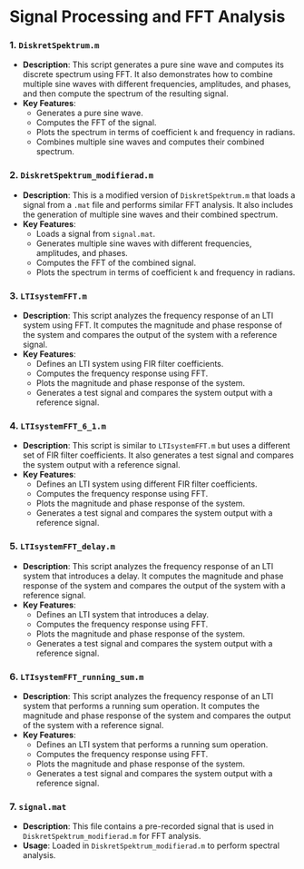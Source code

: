 # Signal Processing and FFT Analysis

### 1. `DiskretSpektrum.m`
- **Description**: This script generates a pure sine wave and computes its discrete spectrum using FFT. It also demonstrates how to combine multiple sine waves with different frequencies, amplitudes, and phases, and then compute the spectrum of the resulting signal.
- **Key Features**:
  - Generates a pure sine wave.
  - Computes the FFT of the signal.
  - Plots the spectrum in terms of coefficient `k` and frequency in radians.
  - Combines multiple sine waves and computes their combined spectrum.

### 2. `DiskretSpektrum_modifierad.m`
- **Description**: This is a modified version of `DiskretSpektrum.m` that loads a signal from a `.mat` file and performs similar FFT analysis. It also includes the generation of multiple sine waves and their combined spectrum.
- **Key Features**:
  - Loads a signal from `signal.mat`.
  - Generates multiple sine waves with different frequencies, amplitudes, and phases.
  - Computes the FFT of the combined signal.
  - Plots the spectrum in terms of coefficient `k` and frequency in radians.

### 3. `LTIsystemFFT.m`
- **Description**: This script analyzes the frequency response of an LTI system using FFT. It computes the magnitude and phase response of the system and compares the output of the system with a reference signal.
- **Key Features**:
  - Defines an LTI system using FIR filter coefficients.
  - Computes the frequency response using FFT.
  - Plots the magnitude and phase response of the system.
  - Generates a test signal and compares the system output with a reference signal.

### 4. `LTIsystemFFT_6_1.m`
- **Description**: This script is similar to `LTIsystemFFT.m` but uses a different set of FIR filter coefficients. It also generates a test signal and compares the system output with a reference signal.
- **Key Features**:
  - Defines an LTI system using different FIR filter coefficients.
  - Computes the frequency response using FFT.
  - Plots the magnitude and phase response of the system.
  - Generates a test signal and compares the system output with a reference signal.

### 5. `LTIsystemFFT_delay.m`
- **Description**: This script analyzes the frequency response of an LTI system that introduces a delay. It computes the magnitude and phase response of the system and compares the output of the system with a reference signal.
- **Key Features**:
  - Defines an LTI system that introduces a delay.
  - Computes the frequency response using FFT.
  - Plots the magnitude and phase response of the system.
  - Generates a test signal and compares the system output with a reference signal.

### 6. `LTIsystemFFT_running_sum.m`
- **Description**: This script analyzes the frequency response of an LTI system that performs a running sum operation. It computes the magnitude and phase response of the system and compares the output of the system with a reference signal.
- **Key Features**:
  - Defines an LTI system that performs a running sum operation.
  - Computes the frequency response using FFT.
  - Plots the magnitude and phase response of the system.
  - Generates a test signal and compares the system output with a reference signal.

### 7. `signal.mat`
- **Description**: This file contains a pre-recorded signal that is used in `DiskretSpektrum_modifierad.m` for FFT analysis.
- **Usage**: Loaded in `DiskretSpektrum_modifierad.m` to perform spectral analysis.

